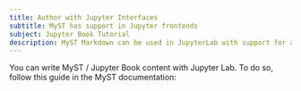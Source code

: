 ```yaml
---
title: Author with Jupyter Interfaces
subtitle: MyST has support in Jupyter frontends
subject: Jupyter Book Tutorial
description: MyST Markdown can be used in JupyterLab with support for all MyST syntax as well as inline execution.
---
```


You can write MyST / Jupyter Book content with Jupyter Lab. To do so, follow this guide in the MyST documentation: [](xref:guide/quickstart-jupyter-lab-myst)